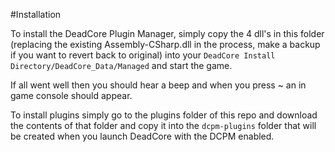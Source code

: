 #Installation

To install the DeadCore Plugin Manager, simply copy the 4 dll's in this folder (replacing the existing Assembly-CSharp.dll in the process, make a backup if you want to revert back to original) into your `DeadCore Install Directory/DeadCore_Data/Managed` and start the game.

If all went well then you should hear a beep and when you press ~ an in game console should appear.

To install plugins simply go to the plugins folder of this repo and download the contents of that folder and copy it into the `dcpm-plugins` folder that will be created when you launch DeadCore with the DCPM enabled.
